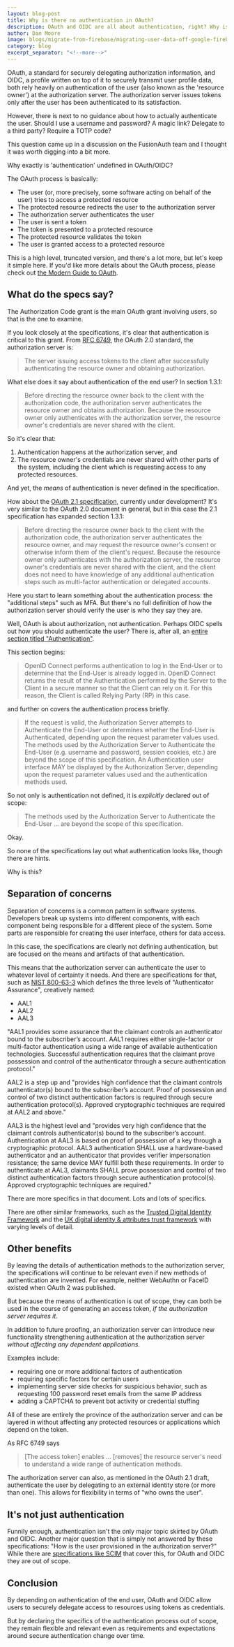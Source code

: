 ```yaml
---
layout: blog-post
title: Why is there no authentication in OAuth?
description: OAuth and OIDC are all about authentication, right? Why is there no process of authentication defined in the specifications?
author: Dan Moore
image: blogs/migrate-from-firebase/migrating-user-data-off-google-firebase.png
category: blog
excerpt_separator: "<!--more-->"
---
```


OAuth, a standard for securely delegating authorization information, and OIDC, a profile written on top of it to securely transmit user profile data, both rely heavily on authentication of the user (also known as the 'resource owner') at the authorization server. The authorization server issues tokens only after the user has been authenticated to its satisfaction.

However, there is next to no guidance about how to actually authenticate the user. Should I use a username and password? A magic link? Delegate to a third party? Require a TOTP code? 

This question came up in a discussion on the FusionAuth team and I thought it was worth digging into a bit more.

Why exactly is 'authentication' undefined in OAuth/OIDC?

<!--more-->

The OAuth process is basically:

* The user (or, more precisely, some software acting on behalf of the user) tries to access a protected resource
* The protected resource redirects the user to the authorization server
* The authorization server authenticates the user
* The user is sent a token
* The token is presented to a protected resource
* The protected resource validates the token
* The user is granted access to a protected resource

This is a high level, truncated version, and there's a lot more, but let's keep it simple here. If you'd like more details about the OAuth process, please check out [the Modern Guide to OAuth](/learn/expert-advice/oauth/modern-guide-to-oauth).

## What do the specs say?

The Authorization Code grant is the main OAuth grant involving users, so that is the one to examine.

If you look closely at the specifications, it's clear that authentication is critical to this grant. From [RFC 6749](https://datatracker.ietf.org/doc/html/rfc6749), the OAuth 2.0 standard, the authorization server is:

> The server issuing access tokens to the client after successfully authenticating the resource owner and obtaining authorization.

What else does it say about authentication of the end user? In section 1.3.1:

> Before directing the resource owner back to the client with the authorization code, the authorization server authenticates the resource owner and obtains authorization.  Because the resource owner only authenticates with the authorization server, the resource owner's credentials are never shared with the client.

So it's clear that:

1. Authentication happens at the authorization server, and
2. The resource owner's credentials are never shared with other parts of the system, including the client which is requesting access to any protected resources.

And yet, the *means* of authentication is never defined in the specification.

How about the [OAuth 2.1 specification](https://datatracker.ietf.org/doc/html/draft-ietf-oauth-v2-1-05), currently under development? It's very similar to the OAuth 2.0 document in general, but in this case the 2.1 specification has expanded section 1.3.1:

> Before directing the resource owner back to the client with the authorization code, the authorization server authenticates the resource owner, and may request the resource owner's consent or otherwise inform them of the client's request.  Because the resource owner only authenticates with the authorization server, the resource owner's credentials are never shared with the client, and the client does not need to have knowledge of any additional authentication steps such as multi-factor authentication or delegated accounts.

Here you start to learn something about the authentication process: the "additional steps" such as MFA. But there's no full definition of how the authorization server should verify the user is who they say they are.

Well, OAuth is about authorization, not authentication. Perhaps OIDC spells out how you should authenticate the user? There is, after all, an [entire section titled "Authentication"](https://openid.net/specs/openid-connect-core-1_0.html#Authentication).

This section begins:

>  OpenID Connect performs authentication to log in the End-User or to determine that the End-User is already logged in. OpenID Connect returns the result of the Authentication performed by the Server to the Client in a secure manner so that the Client can rely on it. For this reason, the Client is called Relying Party (RP) in this case. 

and further on covers the authentication process briefly.

>  If the request is valid, the Authorization Server attempts to Authenticate the End-User or determines whether the End-User is Authenticated, depending upon the request parameter values used. The methods used by the Authorization Server to Authenticate the End-User (e.g. username and password, session cookies, etc.) are beyond the scope of this specification. An Authentication user interface MAY be displayed by the Authorization Server, depending upon the request parameter values used and the authentication methods used. 

So not only is authentication not defined, it is *explicitly* declared out of scope:

>  The methods used by the Authorization Server to Authenticate the End-User ... are beyond the scope of this specification.

Okay.

So none of the specifications lay out what authentication looks like, though there are hints.

Why is this?

## Separation of concerns

Separation of concerns is a common pattern in software systems. Developers break up systems into different components, with each component being responsible for a different piece of the system. Some parts are responsible for creating the user interface, others for data access.

In this case, the specifications are clearly not defining authentication, but are focused on the means and artifacts of that authentication.

This means that the authorization server can authenticate the user to whatever level of certainty it needs. And there are specifications for that, such as [NIST 800-63-3](https://pages.nist.gov/800-63-3/sp800-63-3.html) which defines the three levels of "Authenticator Assurance", creatively named:

* AAL1
* AAL2
* AAL3

"AAL1 provides some assurance that the claimant controls an authenticator bound to the subscriber’s account. AAL1 requires either single-factor or multi-factor authentication using a wide range of available authentication technologies. Successful authentication requires that the claimant prove possession and control of the authenticator through a secure authentication protocol."

AAL2 is a step up and "provides high confidence that the claimant controls authenticator(s) bound to the subscriber’s account. Proof of possession and control of two distinct authentication factors is required through secure authentication protocol(s). Approved cryptographic techniques are required at AAL2 and above."

AAL3 is the highest level and "provides very high confidence that the claimant controls authenticator(s) bound to the subscriber’s account. Authentication at AAL3 is based on proof of possession of a key through a cryptographic protocol. AAL3 authentication SHALL use a hardware-based authenticator and an authenticator that provides verifier impersonation resistance; the same device MAY fulfill both these requirements. In order to authenticate at AAL3, claimants SHALL prove possession and control of two distinct authentication factors through secure authentication protocol(s). Approved cryptographic techniques are required."

There are more specifics in that document. Lots and lots of specifics.

There are other similar frameworks, such as the [Trusted Digital Identity Framework](https://www.dta.gov.au/our-projects/digital-identity/trusted-digital-identity-framework) and the [UK digital identity & attributes trust framework](https://www.gov.uk/government/publications/uk-digital-identity-attributes-trust-framework-updated-version) with varying levels of detail.

## Other benefits

By leaving the details of authentication methods to the authorization server, the specifications will continue to be relevant even if new methods of authentication are invented. For example, neither WebAuthn or FaceID existed when OAuth 2 was published. 

But because the means of authentication is out of scope, they can both be used in the course of generating an access token, *if the authorization server requires it*.

In addition to future proofing, an authorization server can introduce new functionality strengthening authentication at the authorization server *without affecting any dependent applications*.

Examples include:

* requiring one or more additional factors of authentication
* requiring specific factors for certain users
* implementing server side checks for suspicious behavior, such as requesting 100 password reset emails from the same IP address
* adding a CAPTCHA to prevent bot activity or credential stuffing

All of these are entirely the province of the authorization server and can be layered in without affecting any protected resources or applications which depend on the token.

As RFC 6749 says
> [The access token] enables ... [removes] the resource server's need to understand a wide range of authentication methods.

The authorization server can also, as mentioned in the OAuth 2.1 draft, authenticate the user by delegating to an external identity store (or more than one). This allows for flexibility in terms of "who owns the user".

## It's not just authentication

Funnily enough, authentication isn't the only major topic skirted by OAuth and OIDC. Another major question that is simply not answered by these specifications: "How is the user provisioned in the authorization server?" While there are [specifications like SCIM](http://www.simplecloud.info/) that cover this, for OAuth and OIDC they are out of scope.

## Conclusion

By depending on authentication of the end user, OAuth and OIDC allow users to securely delegate access to resources using tokens as credentials.

But by declaring the specifics of the authentication process out of scope, they remain flexible and relevant even as requirements and expectations around secure authentication change over time.

